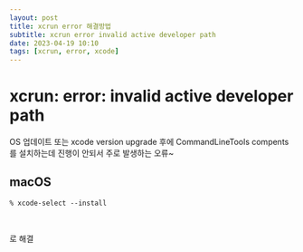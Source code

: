 ```yaml
---
layout: post
title: xcrun error 해결방법
subtitle: xcrun error invalid active developer path
date: 2023-04-19 10:10
tags: [xcrun, error, xcode]
---
```


# xcrun: error: invalid active developer path
>
OS 업데이트 또는 xcode version upgrade 후에 CommandLineTools compents를 설치하는데 진행이 안되서 주로 발생하는 오류~

## macOS

```
% xcode-select --install
```

<br>

로 해결
